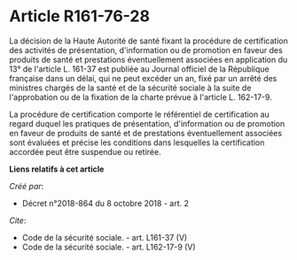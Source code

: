 # Article R161-76-28

La décision de la Haute Autorité de santé fixant la procédure de certification des activités de présentation, d'information
ou de promotion en faveur des produits de santé et prestations éventuellement associées en application du 13° de l'article L.
161-37 est publiée au Journal officiel de la République française dans un délai, qui ne peut excéder un an, fixé par un
arrêté des ministres chargés de la santé et de la sécurité sociale à la suite de l'approbation ou de la fixation de la charte
prévue à l'article L. 162-17-9. 

La procédure de certification comporte le référentiel de certification au regard duquel les pratiques de présentation,
d'information ou de promotion en faveur de produits de santé et de prestations éventuellement associées sont évaluées et
précise les conditions dans lesquelles la certification accordée peut être suspendue ou retirée.

**Liens relatifs à cet article**

_Créé par_:

  - Décret n°2018-864 du 8 octobre 2018 - art. 2

_Cite_:

  - Code de la sécurité sociale. - art. L161-37 (V)
  - Code de la sécurité sociale. - art. L162-17-9 (V)

